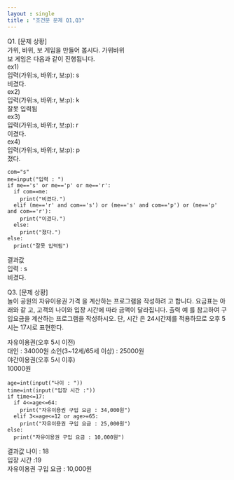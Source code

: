 ```yaml
---
layout : single
title : "조건문 문제 Q1,Q3"
---
```


Q1. [문제 상황]  
가위, 바위, 보 게임을 만들어 봅시다. 가위바위  
보 게임은 다음과 같이 진행됩니다.  
ex1)  
입력(가위:s, 바위:r, 보:p): s    
비겼다.  
ex2)  
입력(가위:s, 바위:r, 보:p): k     
잘못 입력됨  
ex3)  
입력(가위:s, 바위:r, 보:p): r  
이겼다.   
ex4)  
입력(가위:s, 바위:r, 보:p): p  
졌다.
~~~
com="s"
me=input("입력 : ")
if me=='s' or me=='p' or me=='r':
  if com==me:
    print("비겼다.")
  elif (me=='r' and com=='s') or (me=='s' and com=='p') or (me=='p' and com=='r'):
    print("이겼다.")
  else:
    print("졌다.")
else:
  print("잘못 입력됨")
~~~
결과값  
입력 : s  
비겼다.

Q3. [문제 상황]  
놀이 공원의 자유이용권 가격
을 계산하는 프로그램을 작성하려
고 합니다. 요금표는 아래와 같
고, 고객의 나이와 입장 시간에
따라 금액이 달라집니다. 출력 예
를 참고하여 구입요금을 계산하는
프로그램을 작성하시오. 단, 시간
은 24시간제를 적용하므로 오후
5시는 17시로 표현한다.  


자유이용권(오후 5시 이전)  
대인 : 34000원 
소인(3~12세/65세 이상) : 25000원  
야간이용권(오후 5시 이후)  
10000원  
~~~
age=int(input("나이 : "))
time=int(input("입장 시간 :"))
if time<=17:
  if 4<=age<=64:
    print("자유이용권 구입 요금 : 34,000원")
  elif 3<=age<=12 or age>=65:
    print("자유이용권 구입 요금 : 25,000원")
else:
  print("자유이용권 구입 요금 : 10,000원")
~~~
결과값
나이 : 18  
입장 시간 :19  
자유이용권 구입 요금 : 10,000원  
